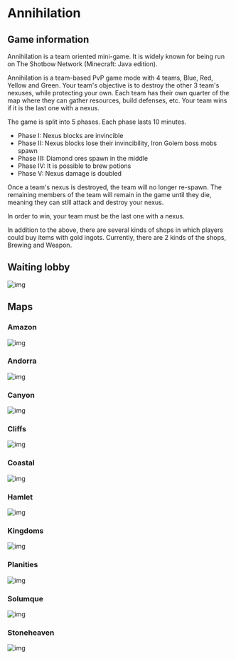 # Annihilation

## Game information

Annihilation is a team oriented mini-game. It is widely known for being run on The Shotbow Network (Minecraft: Java edition).

Annihilation is a team-based PvP game mode with 4 teams, Blue, Red, Yellow and Green. Your team's objective is to destroy the other 3 team's nexuses, while protecting your own. Each team has their own quarter of the map where they can gather resources, build defenses, etc. Your team wins if it is the last one with a nexus.

The game is split into 5 phases. Each phase lasts 10 minutes.
- Phase I: Nexus blocks are invincible
- Phase II: Nexus blocks lose their invincibility, Iron Golem boss mobs spawn
- Phase III: Diamond ores spawn in the middle
- Phase IV: It is possible to brew potions
- Phase V: Nexus damage is doubled

Once a team's nexus is destroyed, the team will no longer re-spawn. The remaining members of the team will remain in the game until they die, meaning they can still attack and destroy your nexus.

In order to win, your team must be the last one with a nexus.

In addition to the above, there are several kinds of shops in which players could buy items with gold ingots. Currently, there are 2 kinds of the shops, Brewing and Weapon.

## Waiting lobby
![img](assets/img/wait.png)

## Maps

### Amazon
![img](assets/img/amazon.png)

### Andorra
![img](assets/img/andorra.png)

### Canyon
![img](assets/img/canyon.png)

### Cliffs
![img](assets/img/cliffs.png)

### Coastal
![img](assets/img/coastal.png)

### Hamlet
![img](assets/img/hamlet.png)

### Kingdoms
![img](assets/img/kingdoms.png)

### Planities
![img](assets/img/planities.png)

### Solumque
![img](assets/img/solumque.png)

### Stoneheaven
![img](assets/img/stoneheaven.png)